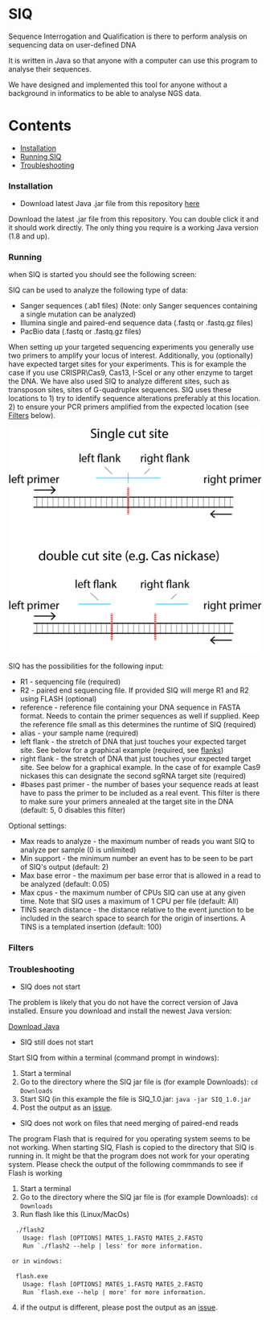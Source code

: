 # SIQ
Sequence Interrogation and Qualification is there to perform analysis on sequencing data on user-defined DNA

It is written in Java so that anyone with a computer can use this program to analyse their sequences.

We have designed and implemented this tool for anyone without a background in informatics to be able to analyse NGS data.

Contents
========

 * [Installation](#installation)
 * [Running SIQ](#running)
 * [Troubleshooting](#troubleshooting)

### Installation

* Download latest Java .jar file from this repository [here](https://github.com/RobinVanSchendel/SIQ/releases/download/v1.1/SIQ_1.0.jar)

Download the latest .jar file from this repository. You can double click it and it should work directly. The only thing you require is a working Java version (1.8 and up). 

### Running

when SIQ is started you should see the following screen:

<TODO>

SIQ can be used to analyze the following type of data:

* Sanger sequences (.ab1 files) (Note: only Sanger sequences containing a single mutation can be analyzed) 
* Illumina single and paired-end sequence data (.fastq or .fastq.gz files)
* PacBio data (.fastq or .fastq.gz files)

When setting up your targeted sequencing experiments you generally use two primers to amplify your locus of interest. Additionally, you (optionally) have expected target sites for your experiments. This is for example the case if you use CRISPR\Cas9, Cas13, I-SceI or any other enzyme to target the DNA. We have also used SIQ to analyze different sites, such as transposon sites, sites of G-quadruplex sequences. SIQ uses these locations to 1) try to identify sequence alterations preferably at this location. 2) to ensure your PCR primers amplified from the expected location (see [Filters](#filters) below).
  
 ![flanks](SIQ/images/flanks.jpg)

SIQ has the possibilities for the following input:

* R1 - sequencing file (required)
* R2 - paired end sequencing file. If provided SIQ will merge R1 and R2 using FLASH (optional)
* reference - reference file containing your DNA sequence in FASTA format. Needs to contain the primer sequences as well if supplied. Keep the reference file small as this determines the runtime of SIQ (required)
* alias - your sample name (required)
* left flank - the stretch of DNA that just touches your expected target site. See below for a graphical example (required, see [flanks](#flanks))
* right flank - the stretch of DNA that just touches your expected target site. See below for a graphical example. In the case of for example Cas9 nickases this can designate the second sgRNA target site (required)
* #bases past primer - the number of bases your sequence reads at least have to pass the primer to be included as a real event. This filter is there to make sure your primers annealed at the target site in the DNA (default: 5, 0 disables this filter)

Optional settings:
* Max reads to analyze - the maximum number of reads you want SIQ to analyze per sample (0 is unlimited)
* Min support - the minimum number an event has to be seen to be part of SIQ's output (default: 2)
* Max base error - the maximum per base error that is allowed in a read to be analyzed (default: 0.05)
* Max cpus - the maximum number of CPUs SIQ can use at any given time. Note that SIQ uses a maximum of 1 CPU per file (default: All)
* TINS search distance - the distance relative to the event junction to be included in the search space to search for the origin of insertions. A TINS is a templated insertion (default: 100)


### Filters

### Troubleshooting
 
* SIQ does not start

The problem is likely that you do not have the correct version of Java installed. Ensure you download and install the newest Java version:
  
[Download Java](https://www.java.com/en/download/)

* SIQ still does not start

Start SIQ from within a terminal (command prompt in windows):

  1. Start a terminal
  2. Go to the directory where the SIQ jar file is (for example Downloads): `cd Downloads`
  3. Start SIQ (in this example the file is SIQ_1.0.jar: `java -jar SIQ_1.0.jar` 
  4. Post the output as an [issue](https://github.com/RobinVanSchendel/SIQ/issues).

* SIQ does not work on files that need merging of paired-end reads
  
The program Flash that is required for you operating system seems to be not working. When starting SIQ, Flash is copied to the directory that SIQ is running in. It might be that the program does not work for your operating system. Please check the output of the following commmands to see if Flash is working
  
  1. Start a terminal
  2. Go to the directory where the SIQ jar file is (for example Downloads): `cd Downloads`
  3. Run flash like this (Linux/MacOs)
  ```
    ./flash2  
      Usage: flash [OPTIONS] MATES_1.FASTQ MATES_2.FASTQ
      Run `./flash2 --help | less' for more information.
  ```
     or in windows:
  ```
    flash.exe
      Usage: flash [OPTIONS] MATES_1.FASTQ MATES_2.FASTQ
      Run `flash.exe --help | more' for more information.
  ```
   4. if the output is different, please post the output as an [issue](https://github.com/RobinVanSchendel/SIQ/issues). 
